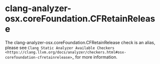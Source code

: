 clang-analyzer-osx.coreFoundation.CFRetainRelease
=================================================

The clang-analyzer-osx.coreFoundation.CFRetainRelease check is an alias,
please see
`Clang Static Analyzer Available Checkers <https://clang.llvm.org/docs/analyzer/checkers.html#osx-corefoundation-cfretainrelease>`\_
for more information.
